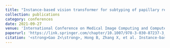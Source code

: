 ```yaml
---
title: "Instance-based vision transformer for subtyping of papillary renal cell carcinoma in histopathological image"
collection: publications
category: conferences
date: 2021-09-27
venue: 'International Conference on Medical Image Computing and Computer-Assisted Intervention'
paperurl: 'https://link.springer.com/chapter/10.1007/978-3-030-87237-3_29'
citation: '<strong>Gao Z<\strong>, Hong B, Zhang X, et al. Instance-based vision transformer for subtyping of papillary renal cell carcinoma in histopathological image[C]//International conference on medical image computing and computer-assisted intervention. Cham: Springer International Publishing, 2021: 299-308.'
---
```

